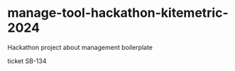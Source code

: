 # manage-tool-hackathon-kitemetric-2024

Hackathon project about management boilerplate

ticket SB-134
